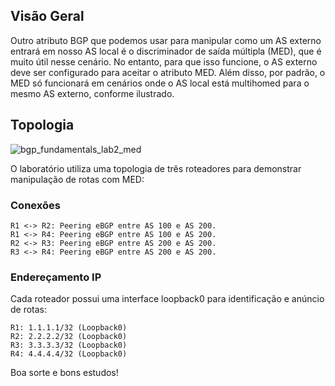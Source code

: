 ## Visão Geral
Outro atributo BGP que podemos usar para manipular como um AS externo entrará em nosso AS local é o discriminador de saída múltipla (MED), que é muito útil nesse cenário. No entanto, para que isso funcione, o AS externo deve ser configurado para aceitar o atributo MED. Além disso, por padrão, o MED só funcionará em cenários onde o AS local está multihomed para o mesmo AS externo, conforme ilustrado.


## Topologia
![bgp_fundamentals_lab2_med](https://ubjpcyfllztpftxqaldu.supabase.co/storage/v1/object/sign/img/labs/lab/md/bgp_path_manipulation_with_med.webp?token=eyJhbGciOiJIUzI1NiIsInR5cCI6IkpXVCJ9.eyJ1cmwiOiJpbWcvbGFicy9sYWIvbWQvYmdwX3BhdGhfbWFuaXB1bGF0aW9uX3dpdGhfbWVkLndlYnAiLCJpYXQiOjE3NDE5NjI4MTMsImV4cCI6MTg5OTY0MjgxM30.X94Qr_6ppmtTa8Hh6n3dlDSMINg0ft_LwcKVOFYw_yo)

O laboratório utiliza uma topologia de três roteadores para demonstrar manipulação de rotas com MED:


### Conexões
    R1 <-> R2: Peering eBGP entre AS 100 e AS 200.
    R1 <-> R4: Peering eBGP entre AS 100 e AS 200.
    R2 <-> R3: Peering eBGP entre AS 200 e AS 200.
    R3 <-> R4: Peering eBGP entre AS 200 e AS 200.


### Endereçamento IP
Cada roteador possui uma interface loopback0 para identificação e anúncio de rotas:

    R1: 1.1.1.1/32 (Loopback0)
    R2: 2.2.2.2/32 (Loopback0)
    R3: 3.3.3.3/32 (Loopback0)
    R4: 4.4.4.4/32 (Loopback0)

Boa sorte e bons estudos!